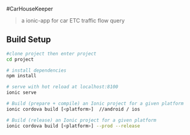 #CarHouseKeeper

> a ionic-app for car ETC traffic flow query

## Build Setup

``` bash
#clone project then enter project
cd project

# install dependencies
npm install

# serve with hot reload at localhost:8100
ionic serve

# Build (prepare + compile) an Ionic project for a given platform
ionic cordova build [<platform>]  //android / ios

# Build (release) an Ionic project for a given platform
ionic cordova build [<platform>] --prod --release
```


